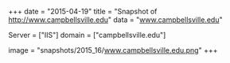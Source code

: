 
+++
date = "2015-04-19"
title = "Snapshot of http://www.campbellsville.edu"
data = "www.campbellsville.edu"

Server = ["IIS"]
domain = ["campbellsville.edu"]

  image = "snapshots/2015_16/www.campbellsville.edu.png"
+++
#
